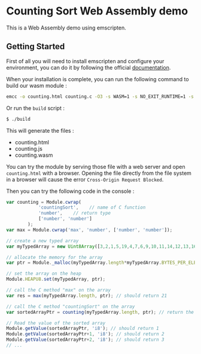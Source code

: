 # Counting Sort Web Assembly demo 

This is a Web Assembly demo using emscripten.

## Getting Started

First of all you will need to install emscripten and configure your environment, you can do it by following the official [documentation](https://emscripten.org/docs/getting_started/downloads.html).

When your installation is complete, you can run the following command to build our wasm module :

```bash
emcc -o counting.html counting.c -O3 -s WASM=1 -s NO_EXIT_RUNTIME=1 -s "EXTRA_EXPORTED_RUNTIME_METHODS=['ccall', 'cwrap', 'writeArrayToMemory', 'getValue']" -s EXPORTED_FUNCTIONS="['_malloc', '_free', '_max', '_countingSort']"
```

Or run the `build` script :

```bash
$ ./build
```

This will generate the files : 

 * counting.html
 * counting.js
 * counting.wasm

You can try the module by serving those file with a web server and open `counting.html` with a browser. Opening the file directly from the file system in a browser will cause the error `Cross-Origin Request Blocked`.

Then you can try the following code in the console : 

```javascript
var counting = Module.cwrap(
            'countingSort',    // name of C function
            'number',    // return type
            ['number', 'number']
        );
var max = Module.cwrap('max', 'number', ['number', 'number']);

// create a new typed array
var myTypedArray = new Uint8Array([3,2,1,5,19,4,7,6,9,10,11,14,12,13,16,17,15,18,20,21,8]);

// allocate the memory for the array
var ptr = Module._malloc(myTypedArray.length*myTypedArray.BYTES_PER_ELEMENT);

// set the array on the heap
Module.HEAPU8.set(myTypedArray, ptr);

// call the C method "max" on the array
var res = max(myTypedArray.length, ptr); // should return 21

// call the C method "countingSort" on the array
var sortedArrayPtr = counting(myTypedArray.length, ptr); // return the sorted array's pointer address

// Read the value of the sorted array
Module.getValue(sortedArrayPtr, 'i8'); // should return 1
Module.getValue(sortedArrayPtr+1, 'i8'); // should return 2
Module.getValue(sortedArrayPtr+2, 'i8'); // should return 3
// ...
```
